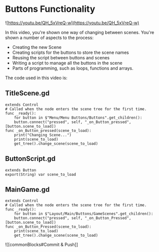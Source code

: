 
# Buttons Functionality

![https://youtu.be/QH_5xVreQ-w](https://youtu.be/QH_5xVreQ-w)
  
In this video, you're shown one way of changing between scenes.
You're shown a number of aspects to the process:
  
- Creating the new Scene
- Creating scripts for the buttons to store the scene names
- Reusing the script between buttons and scenes
- Writing a script to manage all the buttons in the scene
- Parts of programming, such as loops, functions and arrays.
  
The code used in this video is:

## TitleScene.gd

```gdscript
extends Control
# Called when the node enters the scene tree for the first time.
func _ready():
	for button in $"Menu/Menu Buttons/Buttons".get_children():
	button.connect("pressed", self, "_on_Button_pressed", [button.scene_to_load])
func _on_Button_pressed(scene_to_load):
	print("Changing Scene...")
	print(scene_to_load)
	get_tree().change_scene(scene_to_load)
```
## ButtonScript.gd

```gdscript
extends Button
export(String) var scene_to_load
```
## MainGame.gd

```gdscript
extends Control
# Called when the node enters the scene tree for the first time.
func _ready():
	for button in $"Layout/Main/Buttons/GameScenes".get_children():
	button.connect("pressed", self, "_on_Button_Pressed", [button.scene_to_load])
func _on_Button_Pressed(scene_to_load):
	print(scene_to_load)
	get_tree().change_scene(scene_to_load)
```  
![[commonBlocks#Commit & Push]]